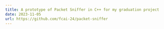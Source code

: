 ```yaml
---
title: A prototype of Packet Sniffer in C++ for my graduation project
date: 2023-11-05
url: https://github.com/fcai-24/packet-sniffer
---
```

